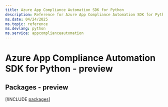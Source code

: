```yaml
---
title: Azure App Compliance Automation SDK for Python
description: Reference for Azure App Compliance Automation SDK for Python
ms.date: 04/24/2025
ms.topic: reference
ms.devlang: python
ms.service: appcomplianceautomation
---
```

# Azure App Compliance Automation SDK for Python - preview
## Packages - preview
[!INCLUDE [packages](app-compliance-automation-index.md)]
